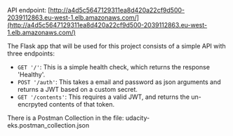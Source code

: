 

API endpoint: [http://a4d5c5647129311ea8d420a22cf9d500-2039112863.eu-west-1.elb.amazonaws.com/](http://a4d5c5647129311ea8d420a22cf9d500-2039112863.eu-west-1.elb.amazonaws.com/)

The Flask app that will be used for this project consists of a simple API with three endpoints:
    
- `GET '/'`: This is a simple health check, which returns the response 'Healthy'. 
- `POST '/auth'`: This takes a email and password as json arguments and returns a JWT based on a custom secret.
- `GET '/contents'`: This requires a valid JWT, and returns the un-encrpyted contents of that token. 

There is a Postman Collection in the file: udacity-eks.postman_collection.json 
